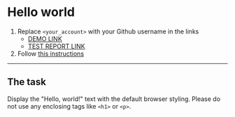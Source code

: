 # Hello world
1. Replace `<your_account>` with your Github username in the links
    - [DEMO LINK](https://ForestForgeron.github.io/layout_hello-world/) <br>
    - [TEST REPORT LINK](https://ForestForgeron.github.io/layout_hello-world/report/html_report/)
2. Follow [this instructions](https://mate-academy.github.io/layout_task-guideline/)
___

## The task 
Display the "Hello, world!" text with the default browser styling. Please do not 
use any enclosing tags like `<h1>` or `<p>`.
